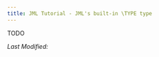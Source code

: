 ```yaml
---
title: JML Tutorial - JML's built-in \TYPE type
---
```


TODO

<i>Last Modified: <script type="text/javascript"> document.write(new Date(document.lastModified).toUTCString())</script></i>


